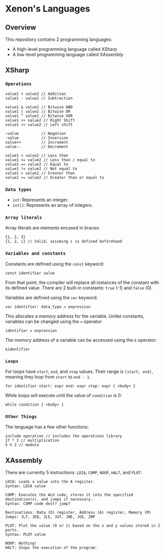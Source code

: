 # Xenon's Languages
## Overview
This repository contains 2 programming languages:
  - A high-level programming language called XSharp
  - A low-level programming language called XAssembly

## XSharp
### `Operations`
```
value1 + value2 // Addition
value1 - value2 // Subtraction

value1 & value2 // Bitwise AND
value1 | value2 // Bitwise OR
value1 ^ value2 // Bitwise XOR
value1 >> value2 // Right Shift
value1 << value2 // Left shift

~value          // Negation
-value          // Inversion
value++         // Increment
value--         // Decrement

value1 < value2 // Less than
value1 <= value2 // Less than / equal to
value1 == value2 // Equal to
value1 != value2 // Not equal to
value1 > value2 // Greater than
value1 >= value2 // Greater than or equal to
```

### `Data types`
- `int`: Represents an integer.
- `int[]`: Represents an array of integers.

### `Array literals`
Array literals are elements encased in braces:
```
{1, 2, 3}
{1, 2, i} // Valid, assuming i is defined beforehand
```

### `Variables and constants`
Constants are defined using the `const` keyword:
```
const identifier value
```
From that point, the compiler will replace all instances of the constant with its defined value.
There are 2 built-in constants: `true` (-1) and `false` (0).

Variables are defined using the `var` keyword:
```
var identifier: data_type = expression
```
This allocates a memory address for the variable.
Unlike constants, variables can be changed using the `=` operator:
```
identifier = expression
```
The memory address of a variable can be accessed using the `&` operator:
```
&identifier
```

### `Loops`
For loops have `start`, `end`, and `step` values. Their range is `[start, end)`, meaning they loop from `start` to `end - 1`.
```
for identifier start: expr end: expr step: expr { <body> }
```
While loops will execute until the value of `condition` is 0:
```
while condition { <body> }
```

### `Other Things`
The language has a few other functions:
```
include operation // includes the operations library
17 * 2 // multiplication
5 % 2 // modulo
```

## XAssembly
There are currently 5 instructions: `LDIA`, `COMP`, `NOOP`, `HALT`, and `PLOT`:
```
LDIA: Loads a value into the A register.
Syntax: LDIA value
```
```
COMP: Executes the ALU code, stores it into the specified destination(s), and jumps if necessary.
Syntax: COMP code dest? jump?

Destinations: Data (D) register, Address (A) register, Memory (M)
Jumps: JLT, JEQ, JLE, JGT, JNE, JGE, JMP
```
```
PLOT: Plot the value (0 or 1) based on the x and y values stored in 2 ports.
Syntax: PLOT value
```
```
NOOP: Nothing!
HALT: Stops the execution of the program.
```
